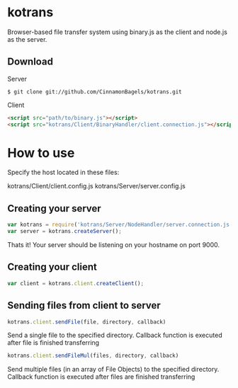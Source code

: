 kotrans
=======

Browser-based file transfer system using binary.js as the client and node.js as the server.

## Download

Server

```console
$ git clone git://github.com/CinnamonBagels/kotrans.git
```

Client

```html
<script src="path/to/binary.js"></script>
<script src="kotrans/Client/BinaryHandler/client.connection.js"></script>
```
How to use
==========

Specify the host located in these files:

kotrans/Client/client.config.js
kotrans/Server/server.config.js

## Creating your server
```javascript
var kotrans = require('kotrans/Server/NodeHandler/server.connection.js');
var server = kotrans.createServer();
```
Thats it! Your server should be listening on your hostname on port 9000.

## Creating your client
```javascript
var client = kotrans.client.createClient();
```
## Sending files from client to server

```javascript
kotrans.client.sendFile(file, directory, callback)
```

Send a single file to the specified directory. 
Callback function is executed after file is finished transferring

```javascript
kotrans.client.sendFileMul(files, directory, callback)
```

Send multiple files (in an array of File Objects) to the specified directory. 
Callback function is executed after files are finished transferring

